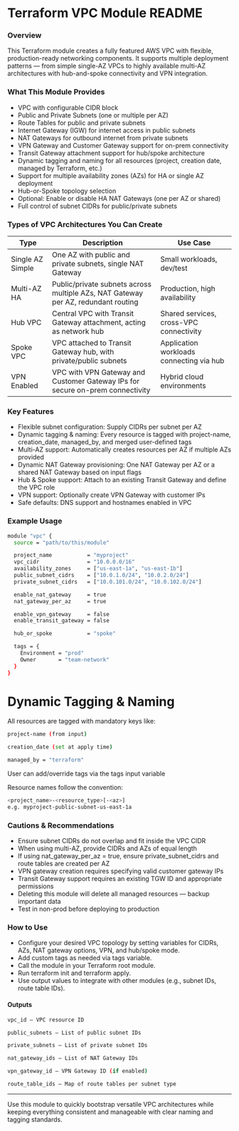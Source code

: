 # Terraform VPC Module README

### Overview

This Terraform module creates a fully featured AWS VPC with flexible, production-ready networking components. It supports multiple deployment patterns — from simple single-AZ VPCs to highly available multi-AZ architectures with hub-and-spoke connectivity and VPN integration.

### What This Module Provides

- VPC with configurable CIDR block
- Public and Private Subnets (one or multiple per AZ)
- Route Tables for public and private subnets
- Internet Gateway (IGW) for internet access in public subnets
- NAT Gateways for outbound internet from private subnets
- VPN Gateway and Customer Gateway support for on-prem connectivity
- Transit Gateway attachment support for hub/spoke architecture
- Dynamic tagging and naming for all resources (project, creation date, managed by Terraform, etc.)
- Support for multiple availability zones (AZs) for HA or single AZ deployment
- Hub-or-Spoke topology selection
- Optional: Enable or disable HA NAT Gateways (one per AZ or shared)
- Full control of subnet CIDRs for public/private subnets

### Types of VPC Architectures You Can Create
| Type           | Description                                                      | Use Case                               |
|----------------|------------------------------------------------------------------|--------------------------------------|
| Single AZ Simple| One AZ with public and private subnets, single NAT Gateway       | Small workloads, dev/test             |
| Multi-AZ HA    | Public/private subnets across multiple AZs, NAT Gateway per AZ, redundant routing | Production, high availability         |
| Hub VPC        | Central VPC with Transit Gateway attachment, acting as network hub| Shared services, cross-VPC connectivity|
| Spoke VPC      | VPC attached to Transit Gateway hub, with private/public subnets | Application workloads connecting via hub |
| VPN Enabled    | VPC with VPN Gateway and Customer Gateway IPs for secure on-prem connectivity | Hybrid cloud environments             |


### Key Features

- Flexible subnet configuration: Supply CIDRs per subnet per AZ
- Dynamic tagging & naming: Every resource is tagged with project-name, creation_date, managed_by, and merged user-defined tags
- Multi-AZ support: Automatically creates resources per AZ if multiple AZs provided
- Dynamic NAT Gateway provisioning: One NAT Gateway per AZ or a shared NAT Gateway based on input flags
- Hub & Spoke support: Attach to an existing Transit Gateway and define the VPC role
- VPN support: Optionally create VPN Gateway with customer IPs
- Safe defaults: DNS support and hostnames enabled in VPC

### Example Usage

```bash
module "vpc" {
  source = "path/to/this/module"

  project_name           = "myproject"
  vpc_cidr               = "10.0.0.0/16"
  availability_zones     = ["us-east-1a", "us-east-1b"]
  public_subnet_cidrs    = ["10.0.1.0/24", "10.0.2.0/24"]
  private_subnet_cidrs   = ["10.0.101.0/24", "10.0.102.0/24"]

  enable_nat_gateway     = true
  nat_gateway_per_az     = true

  enable_vpn_gateway     = false
  enable_transit_gateway = false

  hub_or_spoke           = "spoke"

  tags = {
    Environment = "prod"
    Owner       = "team-network"
  }
}
```

# Dynamic Tagging & Naming

All resources are tagged with mandatory keys like:

```bash
project-name (from input)

creation_date (set at apply time)

managed_by = "terraform"
```
User can add/override tags via the tags input variable

Resource names follow the convention:

```bash
<project_name>-<resource_type>[-<az>]
e.g. myproject-public-subnet-us-east-1a
```

### Cautions & Recommendations

- Ensure subnet CIDRs do not overlap and fit inside the VPC CIDR
- When using multi-AZ, provide CIDRs and AZs of equal length
- If using nat_gateway_per_az = true, ensure private_subnet_cidrs and route tables are created per AZ
- VPN gateway creation requires specifying valid customer gateway IPs
- Transit Gateway support requires an existing TGW ID and appropriate permissions
- Deleting this module will delete all managed resources — backup important data
- Test in non-prod before deploying to production

### How to Use

- Configure your desired VPC topology by setting variables for CIDRs, AZs, NAT gateway options, VPN, and hub/spoke mode.
- Add custom tags as needed via tags variable.
- Call the module in your Terraform root module.
- Run terraform init and terraform apply.
- Use output values to integrate with other modules (e.g., subnet IDs, route table IDs).

#### Outputs

```bash
vpc_id — VPC resource ID

public_subnets — List of public subnet IDs

private_subnets — List of private subnet IDs

nat_gateway_ids — List of NAT Gateway IDs

vpn_gateway_id — VPN Gateway ID (if enabled)

route_table_ids — Map of route tables per subnet type
```
---

Use this module to quickly bootstrap versatile VPC architectures while keeping everything consistent and manageable with clear naming and tagging standards.